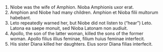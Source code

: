 1. Niobe was the wife of Amphion. Nioba Amphionis uxor erat.
2. Amphion and Niobe had many children. Amphion et Nioba filii multorum habebant.
3. Leto repeatedly warned her, but Niobe did not listen to (“hear”) Leto. Latona ea saepe monuit, sed Nioba Latonam non audiuit.
4. Apollo, the son of the latter woman, killed the sons of the former woman. Apollo filius illius feminae, filium huius feminae interfecit.
5. His sister Diana killed her daughters. Eius soror Diana filias interfecit.

